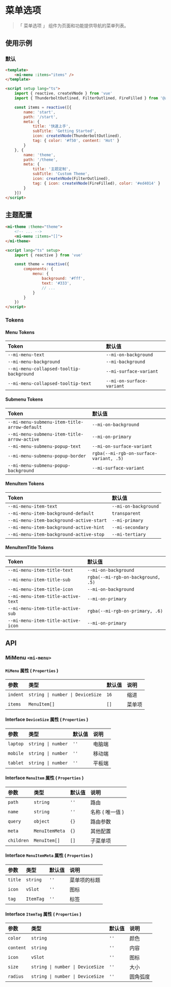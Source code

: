 # 菜单选项

> 「 菜单选项 」 组件为页面和功能提供导航的菜单列表。

## 使用示例

### 默认

```html
<template>
    <mi-menu :items="items" />
</template>

<script setup lang="ts">
    import { reactive, createVNode } from 'vue'
    import { ThunderboltOutlined, FilterOutlined, FireFilled } from '@ant-design/icons-vue'

    const items = reactive([{
        name: 'start',
        path: '/start',
        meta: {
            title: '快速上手',
            subTitle: 'Getting Started',
            icon: createVNode(ThunderboltOutlined),
            tag: { color: '#f50', content: 'Hot' }
        }
    }, {
        name: 'theme',
        path: '/theme',
        meta: {
            title: '主题定制',
            subTitle: 'Custom Theme',
            icon: createVNode(FilterOutlined),
            tag: { icon: createVNode(FireFilled), color: '#ed4014' }
        }
    }])
</script>
```

## 主题配置

```html
<mi-theme :theme="theme">
    <!-- ... -->
    <mi-menu :items="[]">
</mi-theme>

<script lang="ts" setup>
    import { reactive } from 'vue'

    const theme = reactive({
        components: {
            menu: {
                background: '#fff',
                text: '#333',
                // ...
            }
        }
    })
</script>
```

### Tokens

#### Menu Tokens

| Token | 默认值
| :---- | :----
| `--mi-menu-text` | `--mi-on-background`
| `--mi-menu-background` | `--mi-background`
| `--mi-menu-collapsed-tooltip-background` | `--mi-surface-variant`
| `--mi-menu-collapsed-tooltip-text` | `--mi-on-surface-variant`

#### Submenu Tokens

| Token | 默认值
| :---- | :----
| `--mi-menu-submenu-item-title-arrow-default` | `--mi-on-background`
| `--mi-menu-submenu-item-title-arrow-active` | `--mi-on-primary`
| `--mi-menu-submenu-popup-text` | `--mi-on-surface-variant`
| `--mi-menu-submenu-popup-border` | `rgba(--mi-rgb-on-surface-variant, .5)`
| `--mi-menu-submenu-popup-background` | `--mi-surface-variant`

#### MenuItem Tokens

| Token | 默认值
| :---- | :----
| `--mi-menu-item-text` | `--mi-on-background`
| `--mi-menu-item-background-default` | `transparent`
| `--mi-menu-item-background-active-start` | `--mi-primary`
| `--mi-menu-item-background-active-hint` | `--mi-secondary`
| `--mi-menu-item-background-active-stop` | `--mi-tertiary`

#### MenuItemTitle Tokens

| Token | 默认值
| :---- | :----
| `--mi-menu-item-title-text` | `--mi-on-background`
| `--mi-menu-item-title-sub` | `rgba(--mi-rgb-on-background, .5)`
| `--mi-menu-item-title-icon` | `--mi-on-background`
| `--mi-menu-item-title-active-text` | `--mi-on-primary`
| `--mi-menu-item-title-active-sub` | `rgba(--mi-rgb-on-primary, .6)`
| `--mi-menu-item-title-active-icon` | `--mi-on-primary`

## API

### MiMenu `<mi-menu>`

#### `MiMenu` 属性 ( `Properties` )

| 参数 | 类型 | 默认值 | 说明
| :---- | :---- | :---- | :----
| `indent` | `string \| number \| DeviceSize` | `16` | 缩进
| `items` | `MenuItem[]` | `[]` | 菜单项

#### Interface `DeviceSize` 属性 ( `Properties` )

| 参数 | 类型 | 默认值 | 说明
| :---- | :---- | :---- | :----
| `laptop` | `string \| number` | `''` | 电脑端
| `mobile` | `string \| number` | `''` | 移动端
| `tablet` | `string \| number` | `''` | 平板端

#### Interface `MenuItem` 属性 ( `Properties` )

| 参数 | 类型 | 默认值 | 说明
| :---- | :---- | :---- | :----
| `path` | `string` | `''` | 路由
| `name` | `string` | `''` | 名称 ( 唯一值 )
| `query` | `object` | `{}` | 路由参数
| `meta` | `MenuItemMeta` | `{}` | 其他配置
| `children` | `MenuItem[]` | `[]` | 子菜单项

#### Interface `MenuItemMeta` 属性 ( `Properties` )

| 参数 | 类型 | 默认值 | 说明
| :---- | :---- | :---- | :----
| `title` | `string` | `''` | 菜单项的标题
| `icon` | `vSlot` | `''` | 图标
| `tag` | `ItemTag` | `''` | 标签

#### Interface `ItemTag` 属性 ( `Properties` )

| 参数 | 类型 | 默认值 | 说明
| :---- | :---- | :---- | :----
| `color` | `string` | `''` | 颜色
| `content` | `string` | `''` | 内容
| `icon` | `vSlot` | `''` | 图标
| `size` | `string \| number \| DeviceSize` | `''` | 大小
| `radius` | `string \| number \| DeviceSize` | `''` | 圆角弧度
